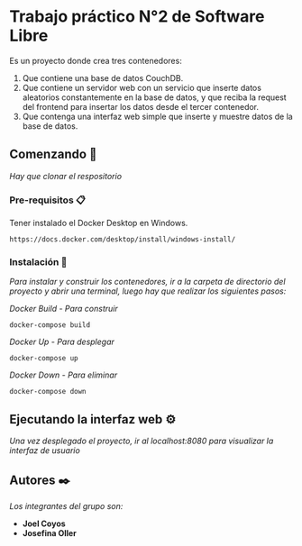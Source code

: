 # Trabajo práctico N°2 de Software Libre

Es un proyecto donde crea tres contenedores:

  1) Que contiene una base de datos CouchDB.
  2) Que contiene un servidor web con un servicio que inserte datos aleatorios constantemente en la base de datos, y que reciba la request del frontend para insertar los datos desde el tercer contenedor.
  3) Que contenga una interfaz web simple que inserte y muestre datos de la base de datos.

## Comenzando 🚀

_Hay que clonar el respositorio_


### Pre-requisitos 📋

Tener instalado el Docker Desktop en Windows.

```
https://docs.docker.com/desktop/install/windows-install/
```

### Instalación 🔧

_Para instalar y construir los contenedores, ir a la carpeta de directorio del proyecto y abrir una terminal, luego hay que realizar los siguientes pasos:_

_Docker Build - Para construir_

```
docker-compose build
```

_Docker Up - Para desplegar_

```
docker-compose up
```
_Docker Down - Para eliminar_

```
docker-compose down
```

## Ejecutando la interfaz web ⚙️

_Una vez desplegado el proyecto, ir al localhost:8080 para visualizar la interfaz de usuario_
## Autores ✒️

_Los integrantes del grupo son:_

* **Joel Coyos** 
* **Josefina Oller** 
